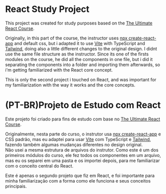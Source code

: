 # React Study Project

This project was created for study purposes based on the [The Ultimate React Course](https://www.udemy.com/course/the-ultimate-react-course).

Originally, in this part of the course, the instructor uses [npx create-react-app](https://create-react-app.dev/) and default css, but i adapted it to use [Vite](https://vitejs.dev/guide/) with TypeScript and [Tailwind](https://tailwindcss.com/docs/installation), doing also a little different changes to the original design.
I didnt use the same file structure as the instructor. Since its one of the firsts modules on the course, he did all the components in one file, but i did it separating the components into a folder and importing them afterwards, so i'm getting familiarized with the React core concept.

This is only the second project i touched on React, and was important for my familiarization with the way it works and the core concepts.

# (PT-BR)Projeto de Estudo com React

Este projeto foi criado para fins de estudo com base no [The Ultimate React Course](https://www.udemy.com/course/the-ultimate-react-course).

Originalmente, nesta parte do curso, o instrutor usa [npx create-react-app](https://create-react-app.dev/) e CSS padrão, mas eu adaptei para usar [Vite](https://vitejs.dev/guide/) com TypeScript e [Tailwind](https://tailwindcss.com/docs/installation), fazendo também algumas mudanças diferentes no design original.  
Não usei a mesma estrutura de arquivos do instrutor. Como este é um dos primeiros módulos do curso, ele fez todos os componentes em um arquivo, mas eu os separei em uma pasta e os importei depois, para me familiarizar com o conceito central do React.

Este é apenas o segundo projeto que fiz em React, e foi importante para minha familiarização com a forma como ele funciona e seus conceitos principais.


